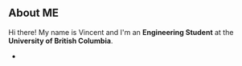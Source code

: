 ##  About ME

 Hi there! My name is Vincent and I'm an **Engineering Student** at the **University of British Columbia**.

- 
